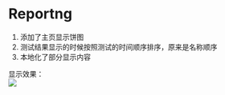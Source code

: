 # Reportng
1. 添加了主页显示饼图
2. 测试结果显示的时候按照测试的时间顺序排序，原来是名称顺序
3. 本地化了部分显示内容

显示效果：  
![](http://ww1.sinaimg.cn/mw690/78090649jw1f5efogko5cj21gx0l2mzs.jpg)
